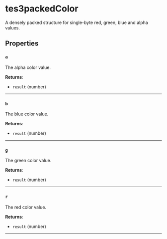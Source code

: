 # tes3packedColor

A densely packed structure for single-byte red, green, blue and alpha values.

## Properties

### `a`

The alpha color value.

**Returns**:

* `result` (number)

***

### `b`

The blue color value.

**Returns**:

* `result` (number)

***

### `g`

The green color value.

**Returns**:

* `result` (number)

***

### `r`

The red color value.

**Returns**:

* `result` (number)

***

